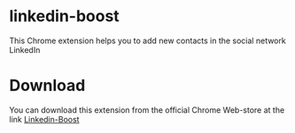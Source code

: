 # linkedin-boost
This Chrome extension helps you to add new contacts in the social network LinkedIn

# Download
You can download this extension from the official Chrome Web-store at the link [Linkedin-Boost](https://chrome.google.com/webstore/detail/linkedin-boost/hjngmlepjloblimbhocofmodjihjklhf)
